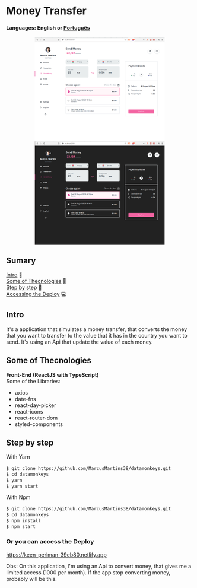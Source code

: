 # Money Transfer

#### Languages: English or <a href="https://github.com/MarcusMartins38/datamonkeys/blob/master/README-pt.md">Português<a/>  

<p align="center">
<img src="./.github/HomeLigth.png" width=350 align="center" />
<img src="./.github/HomeDark.png" width=350 align="center" />
</p>

## Sumary
[Intro](#intro) :door:  
[Some of Thecnologies](#some-of-thecnologies) :open_book:  
[Step by step](#step-by-step) :open_book:  
[Accessing the Deploy](#or-you-can-access-the-deploy) :computer:



## Intro

It's a application that simulates a money transfer, that converts the money that you want to transfer to the value that it has in the country you want to send. It's using an Api that update the value of each money.


## Some of Thecnologies

**Front-End (ReactJS with TypeScript)**  
Some of the Libraries:
- axios
- date-fns
- react-day-picker
- react-icons
- react-router-dom
- styled-components


## Step by step

With Yarn
```
$ git clone https://github.com/MarcusMartins38/datamonkeys.git
$ cd datamonkeys
$ yarn
$ yarn start
```
With Npm

```
$ git clone https://github.com/MarcusMartins38/datamonkeys.git
$ cd datamonkeys
$ npm install
$ npm start
```

### Or you can access the Deploy

https://keen-perlman-39eb80.netlify.app


Obs: On this application, I'm using an Api to convert money, that gives me a limited access (1000 per month). If the app stop converting money, probably will be this.
